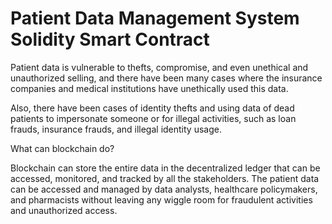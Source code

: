# Patient Data Management System Solidity Smart Contract

Patient data is vulnerable to thefts, compromise, and even unethical and unauthorized selling, and there have been many cases where the insurance companies and medical institutions have unethically used this data. 

Also, there have been cases of identity thefts and using data of dead patients to impersonate someone or for illegal activities, such as loan frauds, insurance frauds, and illegal identity usage. 

What can blockchain do?

Blockchain can store the entire data in the decentralized ledger that can be accessed, monitored, and tracked by all the stakeholders. 
The patient data can be accessed and managed by data analysts, healthcare policymakers, and pharmacists without leaving any wiggle room for fraudulent activities and unauthorized access.
